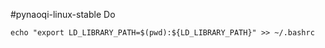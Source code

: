 #pynaoqi-linux-stable
Do  
```
echo "export LD_LIBRARY_PATH=$(pwd):${LD_LIBRARY_PATH}" >> ~/.bashrc
```
